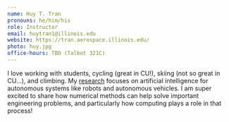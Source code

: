 ```yaml
---
name: Huy T. Tran
pronouns: he/him/his
role: Instructor
email: huytran1@illinois.edu
website: https://tran.aerospace.illinois.edu/
photo: huy.jpg
office-hours: TBD (Talbot 321C)
---
```


I love working with students, cycling (great in CU!), skiing (not so great in CU...), and climbing. My [research](https://tran.aerospace.illinois.edu/) focuses on artificial intelligence for autonomous systems like robots and autonomous vehicles. I am super excited to share how numerical methods can help solve important engineering problems, and particularly how computing plays a role in that process!